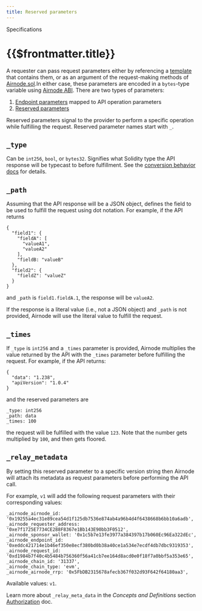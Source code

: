 ```yaml
---
title: Reserved parameters
---
```


<TitleSpan>Specifications</TitleSpan>

# {{$frontmatter.title}}

<TocHeader /> <TOC class="table-of-contents" :include-level="[2,3]" />

A requester can pass request parameters either by referencing a
[template](../../concepts/template.md) that contains them, or as an argument of
the request-making methods of [Airnode.sol](../../concepts/#airnoderrp-sol).In
either case, these parameters are encoded in a `bytes`-type variable using
[Airnode ABI](airnode-abi-specifications.md). There are two types of parameters:

1. [Endpoint parameters](ois.md#_5-5-parameters) mapped to API operation
   parameters
2. [Reserved parameters](ois.md#_5-4-reservedparameters)

Reserved parameters signal to the provider to perform a specific operation while
fulfilling the request. Reserved parameter names start with `_`.

## `_type`

Can be `int256`, `bool`, or `bytes32`. Signifies what Solidity type the API
response will be typecast to before fulfillment. See the
[conversion behavior docs](https://github.com/api3dao/airnode/tree/pre-alpha/packages/adapter#conversion-behaviour)
for details.

## `_path`

Assuming that the API response will be a JSON object, defines the field to be
used to fulfill the request using dot notation. For example, if the API returns

```
{
  "field1": {
    "fieldA": [
      "valueA1",
      "valueA2"
    ],
    "fieldB: "valueB"
  },
  "field2": {
    "fieldZ": "valueZ"
  }
}
```

and `_path` is `field1.fieldA.1`, the response will be `valueA2`.

If the response is a literal value (i.e., not a JSON object) and `_path` is not
provided, Airnode will use the literal value to fulfill the request.

## `_times`

If `_type` is `int256` and a `_times` parameter is provided, Airnode multiplies
the value returned by the API with the `_times` parameter before fulfilling the
request. For example, if the API returns:

```
{
  "data": "1.238",
  "apiVersion": "1.0.4"
}
```

and the reserved parameters are

```
_type: int256
_path: data
_times: 100
```

the request will be fulfilled with the value `123`. Note that the number gets
multiplied by `100`, and then gets floored.

## `_relay_metadata`

By setting this reserved parameter to a specific version string then Airnode
will attach its metadata as request parameters before performing the API call.

For example, `v1` will add the following request parameters with their
corresponding values:

```
_airnode_airnode_id: '0x19255a4ec31e89cea54d1f125db7536e874ab4a96b4d4f6438668b6bb10a6adb',
_airnode_requester_address: '0xe7f1725E7734CE288F8367e1Bb143E90bb3F0512',
_airnode_sponsor_wallet: '0x1c5b7e13fe3977a384397b17b060Ec96Ea322dEc',
_airnode_endpoint_id: '0xeddc421714e1b46ef350e8ecf380bd0b38a40ce1a534e7ecdf4db7dbc9319353',
_airnode_request_id: '0xd1984b7f40c4b5484b756360f56a41cb7ee164d8acd0e0f18f7a0bbf5a353e65',
_airnode_chain_id: '31337',
_airnode_chain_type: 'evm',
_airnode_airnode_rrp: '0x5FbDB2315678afecb367f032d93F642f64180aa3',
```

Available values: `v1`.

Learn more about `_relay_meta_data` in the _Concepts and Definitions_ section
[Authorization](../../concepts/authorization.md) doc.
